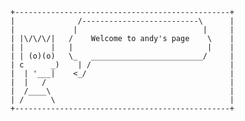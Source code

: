 ```
+------------------------------------------------+
|              /--------------------------\      |
|             |                            |     |
| |\/\/\/|   /    Welcome to andy's page    \    |
| |      |   |                              |    |
| | (o)(o)   \_   _________________________/     |
| c      _)    | /                               |
|  | '___|    <_/                                |
|  |   /                                         |
|  /____\                                        |
| /      \                                       |
+------------------------------------------------+
```

<!--
**andyGallagher/andyGallagher** is a ✨ _special_ ✨ repository because its `README.md` (this file) appears on your GitHub profile.

Here are some ideas to get you started:

- 🔭 I’m currently working on ...
- 🌱 I’m currently learning ...
- 👯 I’m looking to collaborate on ...
- 🤔 I’m looking for help with ...
- 💬 Ask me about ...
- 📫 How to reach me: ...
- 😄 Pronouns: ...
- ⚡ Fun fact: ...
-->
